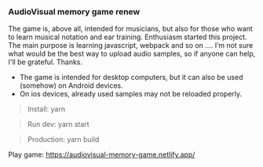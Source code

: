 ### AudioVisual memory game renew
The game is, above all, intended for musicians, but also for those who want to learn musical notation and ear training.
Enthusiasm started this project. The main purpose is learning javascript, webpack and so on .... 
I’m not sure what would be the best way to upload audio samples, so if anyone can help, I'll be grateful.
Thanks.

- The game is intended for desktop computers, but it can also be used (somehow) on Android devices. 
- On ios devices, already used samples may not be reloaded properly.


> Install: yarn

> Run dev: yarn start

> Production: yarn build

Play game: https://audiovisual-memory-game.netlify.app/

